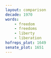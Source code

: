 ```yaml
---
layout: comparison
decade: 1970
words:
    - freedom
    - freedoms
    - liberty
    - liberation
hofreps_plot: 1649
senate_plot: 1651
---
```

